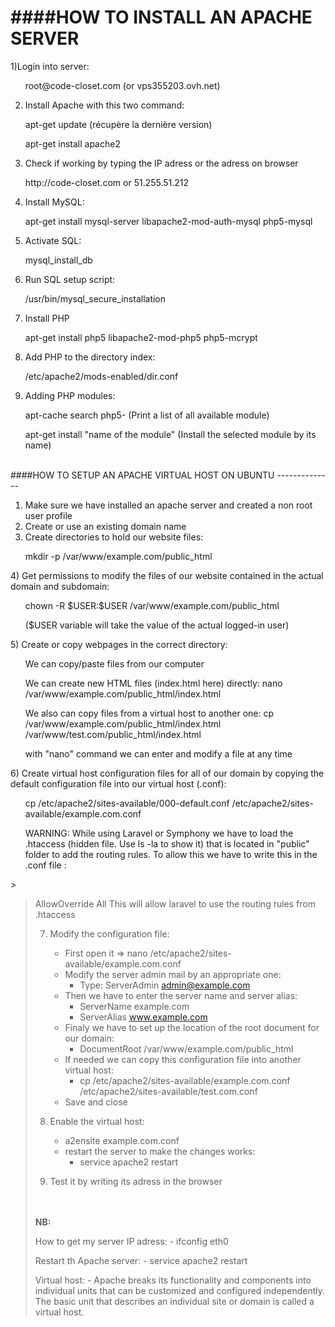 ####HOW TO INSTALL AN APACHE SERVER
=========

1)Login into server:
<ul>root@code-closet.com (or vps355203.ovh.net)</ul>

2) Install Apache with this two command: 
<ul>apt-get update (récupère la dernière version)</ul>
<ul>apt-get install apache2</ul>

3) Check if working by typing the IP adress or the adress on browser
<ul>http://code-closet.com or 51.255.51.212</ul>

4) Install MySQL:
<ul>apt-get install mysql-server libapache2-mod-auth-mysql php5-mysql</ul>

5) Activate SQL:
<ul>mysql_install_db</ul>

6) Run SQL setup script:
<ul>/usr/bin/mysql_secure_installation</ul>

7) Install PHP
<ul>apt-get install php5 libapache2-mod-php5 php5-mcrypt</ul>

8) Add PHP to the directory index:
<ul>/etc/apache2/mods-enabled/dir.conf</ul>

9) Adding PHP modules:
 <ul>apt-cache search php5- (Print a list of all available module)</ul>
 <ul>apt-get install "name of the module" (Install the selected module by its name)</ul>
<br/>
####HOW TO SETUP AN APACHE VIRTUAL HOST ON UBUNTU
--------------

1) Make sure we have installed an apache server and created a non root user profile
2) Create or use an existing domain name
3) Create directories to hold our website files:
<ul>mkdir -p /var/www/example.com/public_html</ul>
4) Get permissions to modify the files of our website contained in the actual domain and subdomain:
<ul>chown -R $USER:$USER /var/www/example.com/public_html</ul>
<ul>($USER variable will take the value of the actual logged-in user)</ul>
5) Create or copy webpages in the correct directory:
<ul>We can copy/paste files from our computer</ul>
<ul>We can create new HTML files (index.html here) directly: nano /var/www/example.com/public_html/index.html</ul>
<ul>We also can copy files from a virtual host to another one: cp /var/www/example.com/public_html/index.html /var/www/test.com/public_html/index.html</ul>
<ul>with "nano" command we can enter and modify a file at any time</ul>
6) Create virtual host configuration files for all of our domain by copying the default configuration file into our virtual host (.conf):
<ul>cp /etc/apache2/sites-available/000-default.conf /etc/apache2/sites-available/example.com.conf</ul>
<ul>WARNING: While using Laravel or Symphony we have to load the .htaccess (hidden file. Use ls -la to show it) that is located in "public" folder to add the routing rules. To allow this we have to write this in the .conf file :</ul>
><Directory /var/www/html/code-closet/public/><blockquote>
                																		AllowOverride All
        																		</Directory>
																		  This will allow laravel to use the routing rules from .htaccess


7) Modify the configuration file:
	- First open it => nano /etc/apache2/sites-available/example.com.conf 
	- Modify the server admin mail by an appropriate one:
		- Type: ServerAdmin admin@example.com
	- Then we have to enter the server name and server alias:
		- ServerName example.com
		- ServerAlias www.example.com
	- Finaly we have to set up the location of the root document for our domain:
		- DocumentRoot /var/www/example.com/public_html
	- If needed we can copy this configuration file into another virtual host:
		- cp /etc/apache2/sites-available/example.com.conf /etc/apache2/sites-available/test.com.conf
	- Save and close

8) Enable the virtual host:
	- a2ensite example.com.conf
	- restart the server to make the changes works:
		- service apache2 restart

9) Test it by writing its adress in the browser


<br/>
<br/>
<strong>NB:</strong>

How to get my server IP adress:
	- ifconfig eth0

Restart th Apache server:
	- service apache2 restart

Virtual host: 
	- Apache breaks its functionality and components into individual units that can be customized and configured independently. The basic unit that describes an individual site or domain is called a virtual host.


	

	

